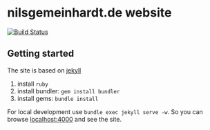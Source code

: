 # nilsgemeinhardt.de website

[![Build Status](https://travis-ci.org/geniou/nilsgemeinhardt.de.png?branch=master)](https://travis-ci.org/geniou/nilsgemeinhardt.de)

## Getting started

The site is based on [jekyll](http://jekyllrb.com)

1. install `ruby`
1. install bundler: `gem install bundler`
1. install gems: `bundle install`

For local development use `bundle exec jekyll serve -w`. So you can
browse [localhost:4000](http://localhost:4000) and see the site.
